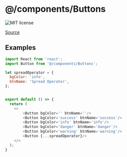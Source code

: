 # @/components/Buttons

![MIT license](https://badgen.now.sh/badge/license/MIT)

[Source](https://github.com/xizon/fullstack-react-app-template/tree/main/src/components/Buttons)


## Examples

```js
import React from 'react';
import Button from '@/components/Buttons';

let spreadOperator = {
  bgColor: 'info',
  btnName: 'Spread Operator',
};


export default () => {
  return (
    <>
		<Button bgColor='' btnName=''/>
		<Button bgColor='success' btnName='success'/>
		<Button bgColor='info' btnName='info'/>
		<Button bgColor='danger' btnName='danger'/>
		<Button bgColor='warning' btnName='warning'/>
		<Button {...spreadOperator}/>
    </>
  );
}

```